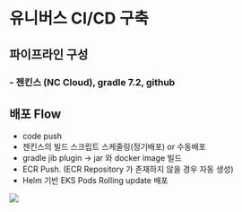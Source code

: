 # 유니버스 CI/CD 구축
## 파이프라인 구성
### - 젠킨스 (NC Cloud), gradle 7.2, github

## 배포 Flow
- code push
- 젠킨스의 빌드 스크립트 스케줄링(정기배포) or 수동배포
- gradle jib plugin -> jar 와 docker image 빌드
- ECR Push. (ECR Repository 가 존재하지 않을 경우 자동 생성)
- Helm 기반 EKS Pods Rolling update 배포

![](https://user-images.githubusercontent.com/48572149/213778539-12e152d1-3acf-482d-a401-8a1aa3512a1e.png)
